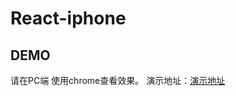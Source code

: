 # React-iphone

## DEMO
请在PC端 使用chrome查看效果。
演示地址：[演示地址](http://sunhengzhe.sinaapp.com/react-iphone/index.html)
